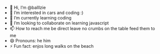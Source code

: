 - 👋 Hi, I’m @balllzie
- 👀 I’m interested in cars and coding :)
- 🌱 I’m currently learning coding
- 💞️ I’m looking to collaborate on learning javascript
- 📫 How to reach me be direct leave no crumbs on the table feed them to me
- 😄 Pronouns: he him
- ⚡ Fun fact: enjos long walks on the beach

<!---
balllzie/balllzie is a ✨ special ✨ repository because its `README.md` (this file) appears on your GitHub profile.
You can click the Preview link to take a look at your changes.
--->
